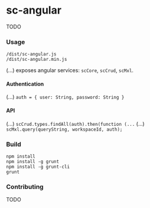 # sc-angular
TODO

### Usage
    /dist/sc-angular.js
    /dist/sc-angular.min.js
    
(...) exposes angular services: `scCore`, `scCrud`, `scMxl`.

#### Authentication
(...) `auth = { user: String, password: String }`

#### API
(...) `scCrud.types.findAll(auth).then(function (...` (...) `scMxl.query(queryString, workspaceId, auth);`

### Build
    npm install
    npm install -g grunt
    npm install -g grunt-cli
    grunt

### Contributing
TODO
